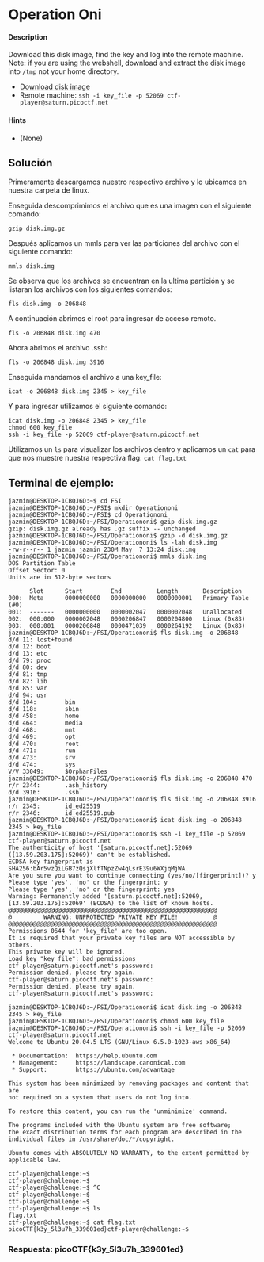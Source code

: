 # Operation Oni

#### Description

Download this disk image, find the key and log into the remote machine. Note: if you are using the webshell, download and extract the disk image into `/tmp` not your home directory.

- [Download disk image](https://artifacts.picoctf.net/c/69/disk.img.gz)
- Remote machine: `ssh -i key_file -p 52069 ctf-player@saturn.picoctf.net`

#### Hints

* (None)

## Solución

Primeramente descargamos nuestro respectivo archivo y lo ubicamos en nuestra carpeta de linux.

Enseguida descomprimimos el archivo que es una imagen con el siguiente comando:

`gzip disk.img.gz`

Después aplicamos un mmls para ver las particiones del archivo con el siguiente comando:

`mmls disk.img`

Se observa que los archivos se encuentran en la ultima partición y se listaran los archivos con los siguientes comandos:

`fls disk.img -o 206848`

A continuación abrimos el root para ingresar de acceso remoto.

`fls -o 206848 disk.img 470`

Ahora abrimos el archivo .ssh:

`fls -o 206848 disk.img 3916`

Enseguida mandamos el archivo a una key_file:

`icat -o 206848 disk.img 2345 > key_file`

Y para ingresar utilizamos el siguiente comando:

```
icat disk.img -o 206848 2345 > key_file
chmod 600 key_file
ssh -i key_file -p 52069 ctf-player@saturn.picoctf.net
```

Utilizamos un `ls` para visualizar los archivos dentro y aplicamos un `cat` para que nos muestre nuestra respectiva flag:
`cat flag.txt`

## Terminal de ejemplo:

```
jazmin@DESKTOP-1CBQJ6D:~$ cd FSI
jazmin@DESKTOP-1CBQJ6D:~/FSI$ mkdir Operationoni
jazmin@DESKTOP-1CBQJ6D:~/FSI$ cd Operationoni
jazmin@DESKTOP-1CBQJ6D:~/FSI/Operationoni$ gzip disk.img.gz
gzip: disk.img.gz already has .gz suffix -- unchanged
jazmin@DESKTOP-1CBQJ6D:~/FSI/Operationoni$ gzip -d disk.img.gz
jazmin@DESKTOP-1CBQJ6D:~/FSI/Operationoni$ ls -lah disk.img
-rw-r--r-- 1 jazmin jazmin 230M May  7 13:24 disk.img
jazmin@DESKTOP-1CBQJ6D:~/FSI/Operationoni$ mmls disk.img
DOS Partition Table
Offset Sector: 0
Units are in 512-byte sectors

      Slot      Start        End          Length       Description
000:  Meta      0000000000   0000000000   0000000001   Primary Table (#0)
001:  -------   0000000000   0000002047   0000002048   Unallocated
002:  000:000   0000002048   0000206847   0000204800   Linux (0x83)
003:  000:001   0000206848   0000471039   0000264192   Linux (0x83)
jazmin@DESKTOP-1CBQJ6D:~/FSI/Operationoni$ fls disk.img -o 206848
d/d 11: lost+found
d/d 12: boot
d/d 13: etc
d/d 79: proc
d/d 80: dev
d/d 81: tmp
d/d 82: lib
d/d 85: var
d/d 94: usr
d/d 104:        bin
d/d 118:        sbin
d/d 458:        home
d/d 464:        media
d/d 468:        mnt
d/d 469:        opt
d/d 470:        root
d/d 471:        run
d/d 473:        srv
d/d 474:        sys
V/V 33049:      $OrphanFiles
jazmin@DESKTOP-1CBQJ6D:~/FSI/Operationoni$ fls disk.img -o 206848 470
r/r 2344:       .ash_history
d/d 3916:       .ssh
jazmin@DESKTOP-1CBQJ6D:~/FSI/Operationoni$ fls disk.img -o 206848 3916
r/r 2345:       id_ed25519
r/r 2346:       id_ed25519.pub
jazmin@DESKTOP-1CBQJ6D:~/FSI/Operationoni$ icat disk.img -o 206848 2345 > key_file
jazmin@DESKTOP-1CBQJ6D:~/FSI/Operationoni$ ssh -i key_file -p 52069 ctf-player@saturn.picoctf.net
The authenticity of host '[saturn.picoctf.net]:52069 ([13.59.203.175]:52069)' can't be established.
ECDSA key fingerprint is SHA256:bAr5vzQiLGB7zQsjXlfTNpzZw4qLsrE39u6WXjqMjWA.
Are you sure you want to continue connecting (yes/no/[fingerprint])? y
Please type 'yes', 'no' or the fingerprint: y
Please type 'yes', 'no' or the fingerprint: yes
Warning: Permanently added '[saturn.picoctf.net]:52069,[13.59.203.175]:52069' (ECDSA) to the list of known hosts.
@@@@@@@@@@@@@@@@@@@@@@@@@@@@@@@@@@@@@@@@@@@@@@@@@@@@@@@@@@@
@         WARNING: UNPROTECTED PRIVATE KEY FILE!          @
@@@@@@@@@@@@@@@@@@@@@@@@@@@@@@@@@@@@@@@@@@@@@@@@@@@@@@@@@@@
Permissions 0644 for 'key_file' are too open.
It is required that your private key files are NOT accessible by others.
This private key will be ignored.
Load key "key_file": bad permissions
ctf-player@saturn.picoctf.net's password:
Permission denied, please try again.
ctf-player@saturn.picoctf.net's password:
Permission denied, please try again.
ctf-player@saturn.picoctf.net's password:

jazmin@DESKTOP-1CBQJ6D:~/FSI/Operationoni$ icat disk.img -o 206848 2345 > key_file
jazmin@DESKTOP-1CBQJ6D:~/FSI/Operationoni$ chmod 600 key_file
jazmin@DESKTOP-1CBQJ6D:~/FSI/Operationoni$ ssh -i key_file -p 52069 ctf-player@saturn.picoctf.net
Welcome to Ubuntu 20.04.5 LTS (GNU/Linux 6.5.0-1023-aws x86_64)

 * Documentation:  https://help.ubuntu.com
 * Management:     https://landscape.canonical.com
 * Support:        https://ubuntu.com/advantage

This system has been minimized by removing packages and content that are
not required on a system that users do not log into.

To restore this content, you can run the 'unminimize' command.

The programs included with the Ubuntu system are free software;
the exact distribution terms for each program are described in the
individual files in /usr/share/doc/*/copyright.

Ubuntu comes with ABSOLUTELY NO WARRANTY, to the extent permitted by
applicable law.

ctf-player@challenge:~$
ctf-player@challenge:~$
ctf-player@challenge:~$ ^C
ctf-player@challenge:~$
ctf-player@challenge:~$
ctf-player@challenge:~$ ls
flag.txt
ctf-player@challenge:~$ cat flag.txt
picoCTF{k3y_5l3u7h_339601ed}ctf-player@challenge:~$
```

### Respuesta: picoCTF{k3y_5l3u7h_339601ed}